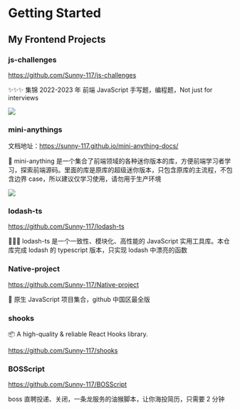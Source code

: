 # Getting Started

## My Frontend Projects

### js-challenges

https://github.com/Sunny-117/js-challenges

✨✨✨ 集锦 2022-2023 年 前端 JavaScript 手写题，编程题，Not just for interviews

![](./public/js-c.png)

### mini-anythings

文档地址：https://sunny-117.github.io/mini-anything-docs/

🚀 mini-anything 是一个集合了前端领域的各种迷你版本的库，方便前端学习者学习，探索前端源码。里面的库是原库的超级迷你版本，只包含原库的主流程，不包含边界 case，所以建议仅学习使用，请勿用于生产环境

![](./public/mini-any.png)

### lodash-ts

https://github.com/Sunny-117/lodash-ts

🎉🎉🎉 lodash-ts 是一个一致性、模块化、高性能的 JavaScript 实用工具库。本仓库完成 lodash 的 typescript 版本，只实现 lodash 中漂亮的函数

### Native-project

https://github.com/Sunny-117/Native-project

🔧 原生 JavaScript 项目集合，github 中国区最全版

### shooks

📦️ A high-quality & reliable React Hooks library.

https://github.com/Sunny-117/shooks

### BOSScript

https://github.com/Sunny-117/BOSScript

boss 直聘投递、关闭，一条龙服务的油猴脚本，让你海投简历，只需要 2 分钟
